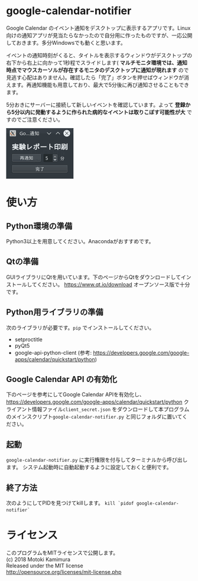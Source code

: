 
# google-calendar-notifier
Google Calendar のイベント通知をデスクトップに表示するアプリです。Linux向けの通知アプリが見当たらなかったので自分用に作ったものですが、一応公開しておきます。多分Windowsでも動くと思います。

イベントの通知時刻がくると、タイトルを表示するウィンドウがデスクトップの右下から右上に向かって1秒程でスライドします( __マルチモニタ環境では、通知時点でマウスカーソルが存在するモニタのデスクトップに通知が現れます__ ので見逃す心配はありません)。確認したら「完了」ボタンを押せばウィンドウが消えます。再通知機能も用意しており、最大で5分後に再び通知させることもできます。

5分おきにサーバーに接続して新しいイベントを確認しています。よって __登録から5分以内に発動するように作られた病的なイベントは取りこぼす可能性が大__ ですのでご注意ください。

![通知画面のスクリーンショット](https://github.com/motchy869/Google-Calendar-notifier/blob/master/ss_notif.png "通知画面のスクリーンショット")

# 使い方
## Python環境の準備
Python3以上を用意してください。Anacondaがおすすめです。

## Qtの準備
GUIライブラリにQtを用いています。下のページからQtをダウンロードしてインストールしてください。
https://www.qt.io/download
オープンソース版で十分です。

## Python用ライブラリの準備
次のライブラリが必要です。`pip` でインストールしてください。
* setproctitle
* pyQt5
* google-api-python-client (参考: https://developers.google.com/google-apps/calendar/quickstart/python)

## Google Calendar API の有効化
下のページを参考にしてGoogle Calendar APIを有効化し、
https://developers.google.com/google-apps/calendar/quickstart/python
クライアント情報ファイル`client_secret.json` をダウンロードして本プログラムのメインスクリプト`google-calendar-notifier.py` と同じフォルダに置いてください。

## 起動
`google-calendar-notifier.py` に実行権限を付与してターミナルから呼び出します。
システム起動時に自動起動するように設定しておくと便利です。

## 終了方法
次のようにしてPIDを見つけてkillします。
``kill `pidof google-calendar-notifier`　``

# ライセンス
このプログラムをMITライセンスで公開します。  
(c) 2018 Motoki Kamimura  
Released under the MIT license  
http://opensource.org/licenses/mit-license.php
